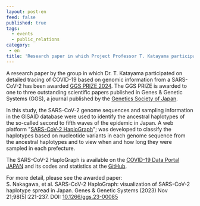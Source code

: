 ```yaml
---
layout: post-en
feed: false
published: true
tags:
  - events
  - public_relations
category:
 - en
title: 'Research paper in which Project Professor T. Katayama participated received the GGS PRIZE 2024'
---
```

   
A research paper by the group in which Dr. T. Katayama participated on detailed tracing of COVID-19 based on genomic information from a SARS-CoV-2 has been awarded [GGS PRIZE 2024](https://gsj3.org/newslist/2024/news2893/). The GGS PRIZE is awarded to one to three outstanding scientific papers published in Genes &amp; Genetic Systems (GGS), a journal published by the [Genetics Society of Japan](https://gsj3.org/).<br/>

In this study, the SARS-CoV-2 genome sequences and sampling information in the GISAID database were used to identify the ancestral haplotypes of the so-called second to fifth waves of the epidemic in Japan. A web platform "[SARS-CoV-2 HaploGraph](https://covid19dataportal.jp/researchtool/haplograph.html)"; was developed to classify the haplotypes based on nucleotide variants in each genome sequence from the ancestral haplotypes and to view when and how long they were sampled in each prefecture. <br/>

The SARS-CoV-2 HaploGraph is available on the [COVID-19 Data Portal JAPAN](https://covid19dataportal.jp) and its codes and statistics at the [GitHub](https://github.com/ktym/covid19/).<br/>

For more detail, please see the awarded paper:<br/>
S. Nakagawa, et al. SARS-CoV-2 HaploGraph: visualization of SARS-CoV-2 haplotype spread in Japan. Genes & Genetic Systems (2023) Nov 21;98(5):221-237. DOI: [10.1266/ggs.23-00085](https://doi.org/10.1266/ggs.23-00188)
